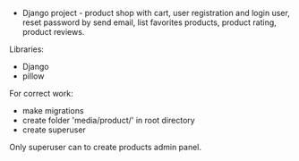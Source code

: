 * Django project - product shop with cart, user 
registration and login user, reset password by send email,
list favorites products, product rating, product reviews.


Libraries: 
- Django
- pillow

For correct work: 
- make migrations
- create folder 'media/product/' in root directory
- create superuser 

Only superuser can to create products admin panel.